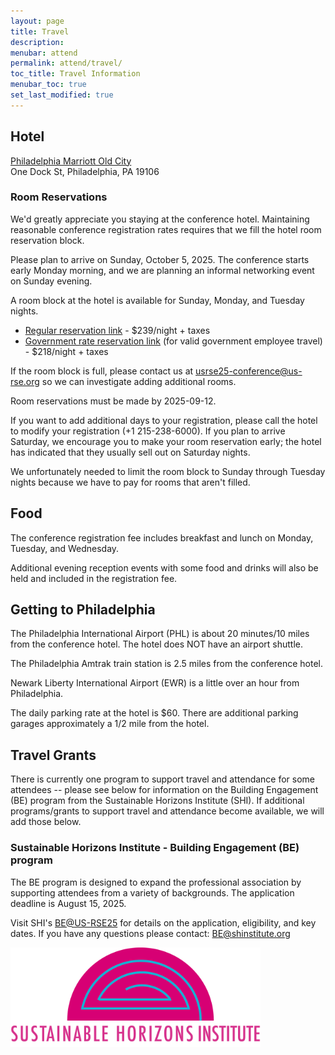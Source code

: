 ```yaml
---
layout: page
title: Travel
description: 
menubar: attend
permalink: attend/travel/
toc_title: Travel Information
menubar_toc: true
set_last_modified: true
---
```



## Hotel

[Philadelphia Marriott Old City](https://www.marriott.com/en-us/hotels/phlmo-philadelphia-marriott-old-city/overview/) <br>
One Dock St, Philadelphia, PA 19106


### Room Reservations

We'd greatly appreciate you staying at the conference hotel.  Maintaining reasonable conference registration rates requires that we fill the hotel room reservation block.

Please plan to arrive on Sunday, October 5, 2025.  The conference starts early Monday morning, and we are planning an informal networking event on Sunday evening.

A room block at the hotel is available for Sunday, Monday, and Tuesday nights.  

* [Regular reservation link](https://www.marriott.com/event-reservations/reservation-link.mi?id=1737661853085&key=GRP&guestreslink2=true&app=resvlink ) - $239/night + taxes
* [Government rate reservation link](https://www.marriott.com/event-reservations/reservation-link.mi?id=1737661921114&key=GRP&guestreslink2=true&app=resvlink ) (for valid government employee travel) - $218/night + taxes

If the room block is full, please contact us at [usrse25-conference@us-rse.org](mailto:usrse25-conference@us-rse.org) so we can investigate adding additional rooms.

Room reservations must be made by 2025-09-12.

If you want to add additional days to your registration, please call the hotel to modify your registration (+1 215-238-6000).  If you plan to arrive Saturday, we encourage you to make your room reservation early; the hotel has indicated that they usually sell out on Saturday nights.

We unfortunately needed to limit the room block to Sunday through Tuesday nights because we have to pay for rooms that aren't filled.


## Food

The conference registration fee includes breakfast and lunch on Monday, Tuesday, and Wednesday.  

Additional evening reception events with some food and drinks will also be held and included in the registration fee. 


## Getting to Philadelphia

The Philadelphia International Airport (PHL) is about 20 minutes/10 miles from the conference hotel.  The hotel does NOT have an airport shuttle.

The Philadelphia Amtrak train station is 2.5 miles from the conference hotel. 

Newark Liberty International Airport (EWR) is a little over an hour from Philadelphia.

The daily parking rate at the hotel is $60.  There are additional parking garages approximately a 1/2 mile from the hotel.  


## Travel Grants

There is currently one program to support travel and attendance for some attendees -- please see below for information on the Building Engagement (BE) program from the Sustainable Horizons Institute (SHI). If additional programs/grants to support travel and attendance become available, we will add those below.

### Sustainable Horizons Institute - Building Engagement (BE) program

The BE program is designed to expand the professional association by supporting attendees from a variety of backgrounds. The application deadline is August 15, 2025.

Visit SHI's [BE@US-RSE25](https://shinstitute.org/building-engagement-us-rse-2025/) for details on the application, eligibility, and key dates. If you have any questions please contact: BE@shinstitute.org

<img src = "../../assets/img/SustainableHorizons_LogoV2_transparent.png" style="width:400px;height:auto;">


